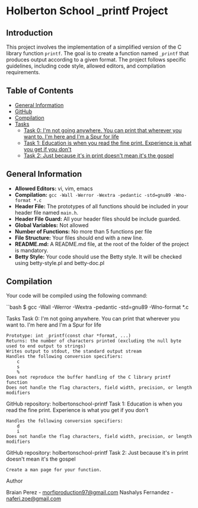 # Holberton School _printf Project

## Introduction

This project involves the implementation of a simplified version of the C library function `printf`. The goal is to create a function named `_printf` that produces output according to a given format. The project follows specific guidelines, including code style, allowed editors, and compilation requirements.

## Table of Contents

- [General Information](#general-information)
- [GitHub](#github)
- [Compilation](#compilation)
- [Tasks](#tasks)
  - [Task 0: I'm not going anywhere. You can print that wherever you want to. I'm here and I'm a Spur for life](#task-0-im-not-going-anywhere-you-can-print-that-wherever-you-want-to-im-here-and-im-a-spur-for-life)
  - [Task 1: Education is when you read the fine print. Experience is what you get if you don't](#task-1-education-is-when-you-read-the-fine-print-experience-is-what-you-get-if-you-dont)
  - [Task 2: Just because it's in print doesn't mean it's the gospel](#task-2-just-because-its-in-print-doesnt-mean-its-the-gospel)

## General Information

- **Allowed Editors:** vi, vim, emacs
- **Compilation:** `gcc -Wall -Werror -Wextra -pedantic -std=gnu89 -Wno-format *.c`
- **Header File:** The prototypes of all functions should be included in your header file named `main.h`.
- **Header File Guard:** All your header files should be include guarded.
- **Global Variables:** Not allowed
- **Number of Functions:** No more than 5 functions per file
- **File Structure:** Your files should end with a new line.
- **README.md:** A README.md file, at the root of the folder of the project is mandatory.
- **Betty Style:** Your code should use the Betty style. It will be checked using betty-style.pl and betty-doc.pl

## Compilation

Your code will be compiled using the following command:

``bash
$ gcc -Wall -Werror -Wextra -pedantic -std=gnu89 -Wno-format *.c

Tasks
Task 0: I'm not going anywhere. You can print that wherever you want to. I'm here and I'm a Spur for life

    Prototype: int _printf(const char *format, ...)
    Returns: the number of characters printed (excluding the null byte used to end output to strings)
    Writes output to stdout, the standard output stream
    Handles the following conversion specifiers:
        c
        s
        %
    Does not reproduce the buffer handling of the C library printf function
    Does not handle the flag characters, field width, precision, or length modifiers

GitHub repository: holbertonschool-printf
Task 1: Education is when you read the fine print. Experience is what you get if you don't

    Handles the following conversion specifiers:
        d
        i
    Does not handle the flag characters, field width, precision, or length modifiers

GitHub repository: holbertonschool-printf
Task 2: Just because it's in print doesn't mean it's the gospel

    Create a man page for your function.

Author

Braian Perez - morfiproduction97@gmail.com
Nashalys Fernandez - naferi.zoe@gmail.com
